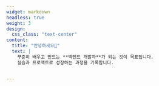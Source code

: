 ```yaml
---
widget: markdown       
headless: true
weight: 3             
design:
  css_class: "text-center"   
content:
  title: "안녕하세요👋"           
  text: |             
    꾸준히 배우고 만드는 **백엔드 개발자**가 되는 것이 목표입니다.  
    실습과 프로젝트로 성장하는 과정을 기록합니다.


---
```

